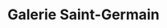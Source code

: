 ---
title: "Galerie Saint-Germain"
url: /saint-germain-en-laye/galerie-saint-germain/
shop: antiquités
---